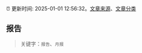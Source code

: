 :alarm_clock: 更新时间: 2025-01-01 12:56:32。[文章来源](/README.md)、[文章分类](/TAGS.md)

## 报告


> 关键字：`报告`、`月报`



